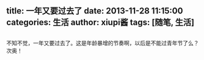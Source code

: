 title: 一年又要过去了
date: 2013-11-28 11:15:00
categories: 生活
author: xiupi酱
tags: [随笔, 生活]
---

##

不知不觉，一年又要过去了。这是年龄暴增的节奏啊，以后是不能过青年节了么？次奥！